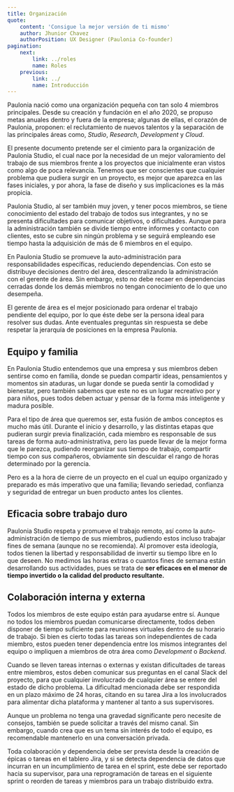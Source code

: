 ```yaml
---
title: Organización
quote:
    content: 'Consigue la mejor versión de ti mismo'
    author: Jhunior Chavez
    authorPosition: UX Designer (Paulonia Co-founder)
pagination:
    next:
        link: ../roles
        name: Roles
    previous:
        link: ../
        name: Introducción
---
```


Paulonia nació como una organización pequeña con tan solo 4 miembros principales.
Desde su creación y fundación en el año 2020, se propuso metas anuales dentro
y fuera de la empresa; algunas de ellas, el corazón de Paulonia, proponen: el
reclutamiento de nuevos talentos y la separación de las principales áreas como,
*Studio*, *Research*, *Development* y *Cloud*.

El presente documento pretende ser el cimiento para la organización de Paulonia
Studio, el cual nace por la necesidad de un mejor valoramiento del trabajo de
sus miembros frente a los proyectos que inicialmente eran vistos como algo de poca
relevancia. Tenemos que ser conscientes que cualquier problema que pudiera surgir
en un proyecto, es mejor que aparezca en las fases iniciales, y por ahora, la fase de
diseño y sus implicaciones es la más propicia.

Paulonia Studio, al ser también muy joven, y tener pocos miembros, se tiene
conocimiento del estado del trabajo de todos sus integrantes, y no se presenta dificultades
para comunicar objetivos, o dificultades. Aunque para la administración también
se divide tiempo entre informes y contacto con clientes, esto se cubre sin ningún
problema y se seguirá empleando ese tiempo hasta la adquisición de más de 6
miembros en el equipo.

En Paulonia Studio se promueve la auto-administración para responsabilidades
específicas, reduciendo dependencias. Con esto se distribuye decisiones dentro del
área, descentralizando la administración con el gerente de área. Sin embargo, esto
no debe recaer en dependencias cerradas donde los demás miembros no tengan
conocimiento de lo que uno desempeña.

El gerente de área es el mejor posicionado para ordenar el trabajo pendiente del
equipo, por lo que éste debe ser la persona ideal para resolver sus dudas. Ante
eventuales preguntas sin respuesta se debe respetar la jerarquía de posiciones en la
empresa Paulonia.

## Equipo y familia

En Paulonia Studio entendemos que una empresa y sus miembros deben sentirse
como en familia, donde se puedan compartir ideas, pensamientos y momentos sin
ataduras, un lugar donde se pueda sentir la comodidad y bienestar, pero también
sabemos que este no es un lugar recreativo por y para niños, pues todos deben
actuar y pensar de la forma más inteligente y madura posible.

Para el tipo de área que queremos ser, esta fusión de ambos conceptos es mucho más
útil. Durante el inicio y desarrollo, y las distintas etapas que pudieran surgir
previa finalización, cada miembro es responsable de sus tareas de forma auto-administrativa,
pero las puede llevar de la mejor forma que le parezca, pudiendo reorganizar sus
tiempo de trabajo, compartir tiempo con sus compañeros, obviamente sin descuidar
el rango de horas determinado por la gerencia.

Pero es a la hora de cierre de un proyecto en el cual un equipo organizado y
preparado es más imperativo que una familia; llevando seriedad, confianza y seguridad
de entregar un buen producto antes los clientes.

## Eficacia sobre trabajo duro

Paulonia Studio respeta y promueve el trabajo remoto, así como la auto-administración
de tiempo de sus miembros, pudiendo estos incluso trabajar fines de semana (aunque no se recomienda).
Al promover esta ideología, todos tienen la libertad y responsabilidad de invertir su tiempo libre
en lo que deseen. No medimos las horas extras o cuantos fines de semana están desarrollando sus actividades, pues se
trata de **ser eficaces en el menor de tiempo invertido o la calidad del producto
resultante.**

## Colaboración interna y externa

Todos los miembros de este equipo están para ayudarse entre sí. Aunque no todos
los miembros puedan comunicarse directamente, todos deben disponer de tiempo
suficiente para reuniones virtuales dentro de su horario de trabajo. Si bien es
cierto todas las tareas son independientes de cada miembro, estos pueden tener
dependencia entre los mismos integrantes del equipo o impliquen a miembros de
otra área como *Development* o *Backend*.

Cuando se lleven tareas internas o externas y existan dificultades de tareas entre
miembros, estos deben comunicar sus preguntas en el canal Slack del proyecto,
para que cualquier involucrado de cualquier área se entere del estado de dicho
problema. La dificultad mencionada debe ser respondida en un plazo máximo de 24
horas, citando en su tarea Jira a los involucrados para alimentar dicha plataforma y
mantener al tanto a sus supervisores.

Aunque un problema no tenga una gravedad significante pero necesite de consejos,
también se puede solicitar a través del mismo canal. Sin embargo, cuando crea
que es un tema sin interés de todo el equipo, es recomendable mantenerlo en una
conversación privada.

Toda colaboración y dependencia debe ser prevista desde la creación de épicas o
tareas en el tablero Jira, y si se detecta dependencia de datos que incurran en un
incumplimiento de tarea en el sprint, este debe ser reportado hacia su supervisor,
para una reprogramación de tareas en el siguiente sprint o reorden de tareas y
miembros para un trabajo distribuido extra.

